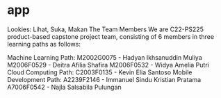 # app

Lookies: Lihat, Suka, Makan
The Team Members
We are C22-PS225 product-based capstone project team, consisting of 6 members in three learning paths as follows:

Machine Learning Path:
M2002G0075 - Hadyan Ikhsanuddin Muliya
M2006F0529 - Deitra Afilia Shafira
M2006F0532 - Widya Amelia Putri
Cloud Computing Path:
C2003F0135 - Kevin Elia Santoso
Mobile Development Path:
A2239F2146 - Immanuel Sindu Kristian Pratama
A7006F0542 - Najla Salsabila Pulungan
